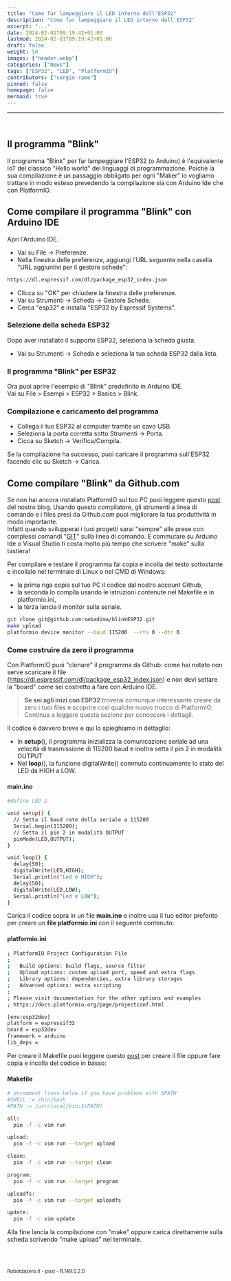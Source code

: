```yaml
---
title: "Come far lampeggiare il LED interno dell'ESP32"
description: "Come far lampeggiare il LED interno dell'ESP32"
excerpt: "..."
date: 2024-02-01T09:19:42+01:00
lastmod: 2024-02-01T09:19:42+01:00
draft: false
weight: 50
images: ["header.webp"]
categories: ["News"]
tags: ["ESP32", "LED", "PlatformIO"]
contributors: ["sergio rame"]
pinned: false
homepage: false
mermaid: true
---
```




<hr>
<br>

## Il programma "Blink"

Il programma "Blink" per far lampeggiare l'ESP32 (o Arduino) è l'equivalente IoT del classico "Hello world" dei linguaggi di programmazione. Poichè la sua compilazione è un passaggio obbligato per ogni "Maker" lo vogliamo trattare in modo esteso prevedendo la compilazione sia con Arduino Ide che con PlatformIO.

## Come compilare il programma "Blink" con Arduino IDE

Apri l'Arduino IDE.

- Vai su File -> Preferenze.
- Nella finestra delle preferenze, aggiungi l'URL seguente nella casella "URL aggiuntivi per il gestore schede":

```bash
https://dl.espressif.com/dl/package_esp32_index.json
```

- Clicca su "OK" per chiudere la finestra delle preferenze.
- Vai su Strumenti -> Scheda -> Gestore Schede.
- Cerca "esp32" e installa "ESP32 by Espressif Systems".

### Selezione della scheda ESP32

Dopo aver installato il supporto ESP32, seleziona la scheda giusta. 

- Vai su Strumenti -> Scheda e seleziona la tua scheda ESP32 dalla lista.

### Il programma "Blink" per ESP32

Ora puoi aprire l'esempio di "Blink" predefinito in Arduino IDE. 
<br>Vai su File > Esempi > ESP32 > Basics > Blink.

### Compilazione e caricamento del programma

- Collega il tuo ESP32 al computer tramite un cavo USB.
- Seleziona la porta corretta sotto Strumenti -> Porta.
- Cicca su Sketch -> Verifica/Compila.

Se la compilazione ha successo, puoi caricare il programma sull'ESP32 facendo clic su Sketch -> Carica.

## Come compilare "Blink" da Github.com

Se non hai ancora installato PlatformIO sul tuo PC puoi leggere questo <a href="https://www.robotdazero.it/blog/come-installare-platformio/">post</a> del nostro blog. Usando questo compilatore, gli strumenti a linea di comando e i files presi da Github.com puoi migliorare la tua produttività in modo importante. <br>Infatti quando svilupperai i tuoi progetti sarai "sempre" alle prese con complessi comandi "<a href="/blog/come-installare-il-programma-git/">GIT</a>" sulla linea di comando. E commutare su Arduino Ide o Visual Studio ti costa molto più tempo che scrivere "make" sulla tastiera! 

Per compilare e testare il programma fai copia e incolla del testo sottostante e incollalo nel terminale di Linux o nel CMD di Windows:<br> 
- la prima riga copia sul tuo PC il codice dal nostro account Github, 
- la seconda lo compila usando le istruzioni contenute nel Makefile e in platformio.ini,
- la terza lancia il monitor sulla seriale.

```bash
git clone git@github.com:sebadima/blinkESP32.git
make upload
platformio device monitor --baud 115200  --rts 0 --dtr 0
```

### Come costruire da zero il programma

Con PlatformIO puoi "clonare" il programma da Github: come hai notato non serve scaricare il file (https://dl.espressif.com/dl/package_esp32_index.json) e non devi settare la "board" come sei costretto a fare con Arduino IDE. 

> <strong>Se sei agli inizi con ESP32</strong> troverai comunque interessante creare da zero i tuoi files e scoprire così qualche nuovo trucco di PlatformIO. Continua a leggere questa sezione per conoscere i dettagli.

Il codice è davvero breve e qui lo spieghiamo in dettaglio:

- In <strong>setup</strong>(), il programma inizializza la comunicazione seriale ad una velocità di trasmissione di 115200 baud e inoltra setta il pin 2 in modalità OUTPUT
- Nel <strong>loop</strong>(), la funzione digitalWrite() commuta continuamente lo stato del LED da HIGH a LOW.


#### main.ino

```bash
#define LED 2

void setup() {
  // Setta il baud rate della seriale a 115200
  Serial.begin(115200);
  // Setta il pin 2 in modalità OUTPUT
  pinMode(LED,OUTPUT);
}

void loop() {
  delay(50);
  digitalWrite(LED,HIGH);
  Serial.println("Led è HIGH");
  delay(50);
  digitalWrite(LED,LOW);
  Serial.println("Led è LOW");
}

```


Carica il codice sopra in un file **main.ino** e inoltre usa il tuo editor preferito per creare un **file platformio.ini** con il seguente contenuto:

#### platformio.ini
```bash
; PlatformIO Project Configuration File
;
;   Build options: build flags, source filter
;   Upload options: custom upload port, speed and extra flags
;   Library options: dependencies, extra library storages
;   Advanced options: extra scripting
;
; Please visit documentation for the other options and examples
; https://docs.platformio.org/page/projectconf.html

[env:esp32dev]
platform = espressif32
board = esp32dev
framework = arduino
lib_deps = 
```


Per creare il Makefile puoi leggere questo <a href="/blog/come-funziona-il-makefile-di-platformio/">post</a> per creare il file oppure fare copia e incolla del codice in basso:

#### Makefile
```bash
# Uncomment lines below if you have problems with $PATH
#SHELL := /bin/bash
#PATH := /usr/local/bin:$(PATH)

all:
  pio -f -c vim run

upload:
  pio -f -c vim run --target upload

clean:
  pio -f -c vim run --target clean

program:
  pio -f -c vim run --target program

uploadfs:
  pio -f -c vim run --target uploadfs

update:
  pio -f -c vim update
```

Alla fine lancia la compilazione con "make" oppure carica direttamente sulla scheda scrivendo "make upload" nel terminale.

<br>
<br>
<p style="font-size: 0.80em;">Robotdazero.it - post - R.149.0.2.0</p>